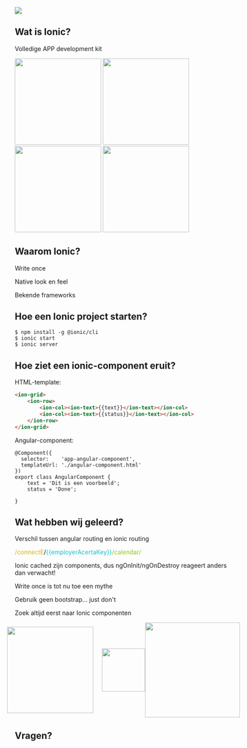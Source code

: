 <img src="https://upload.wikimedia.org/wikipedia/commons/thumb/d/d1/Ionic_Logo.svg/1280px-Ionic_Logo.svg.png">



## Wat is Ionic?


Volledige APP development kit


<div>
<img src="https://cdn.worldvectorlogo.com/logos/angular-icon.svg" height="200">
<img src="https://upload.wikimedia.org/wikipedia/commons/thumb/9/95/Vue.js_Logo_2.svg/langfr-440px-Vue.js_Logo_2.svg.png" height="200">
<img src="https://cdn.worldvectorlogo.com/logos/react.svg" height="200">
<img src="https://upload.wikimedia.org/wikipedia/commons/6/6a/JavaScript-logo.png" height="200">
</div>



## Waarom Ionic?


Write once


Native look en feel


Bekende frameworks



## Hoe een Ionic project starten?


````shell script
$ npm install -g @ionic/cli
$ ionic start
$ ionic server
````



## Hoe ziet een ionic-component eruit?


HTML-template:
````html
<ion-grid>
    <ion-row>
        <ion-col><ion-text>{{text}}</ion-text></ion-col>
        <ion-col><ion-text>{{status}}</ion-text></ion-col>
    </ion-row>
</ion-grid>
````


Angular-component:
````angular2
@Component({
  selector:    'app-angular-component',
  templateUrl: './angular-component.html'
})
export class AngularComponent {
    text = 'Dit is een voorbeeld';
    status = 'Done';

}
````



## Wat hebben wij geleerd?


Verschil tussen angular routing en ionic routing

<span style="color: #d6b611">/connectE</span>/<span style="color: #18c1c9;">{{employerAcertaKey}}</span><span style="color: #8bc918">/calendar/</span>


Ionic cached zijn components, dus ngOnInit/ngOnDestroy reageert anders dan verwacht!


Write once is tot nu toe een mythe


Gebruik geen bootstrap... just don't


Zoek altijd eerst naar Ionic componenten


<div style="align-items: center; display: flex; justify-content: center">
<img src="https://freeiconshop.com/wp-content/uploads/edd/android-flat.png" width="200" style="padding-right: 20px"><img src="https://static.thenounproject.com/png/1748472-200.png" width="100"><img src="https://cdn3.iconfinder.com/data/icons/picons-social/57/56-apple-512.png" width="220">
</div>


## Vragen?
